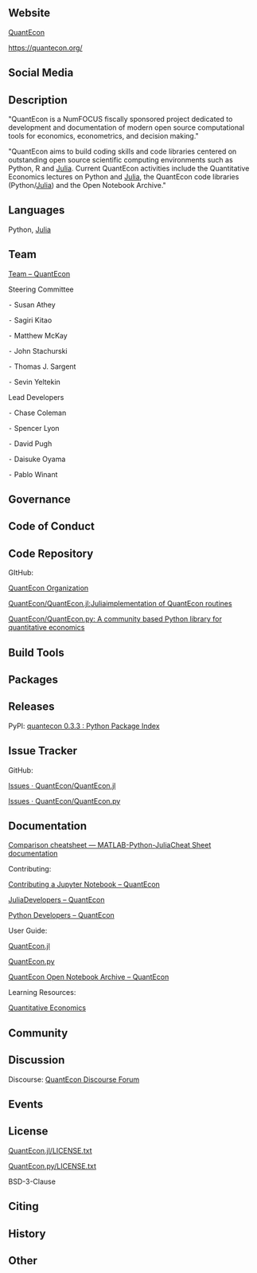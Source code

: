 ## Website

[QuantEcon](https://quantecon.org/)

<https://quantecon.org/>


## Social Media



## Description


"QuantEcon is a NumFOCUS fiscally sponsored project dedicated to development and documentation of modern open source computational tools for economics, econometrics, and decision making."


"QuantEcon aims to build coding skills and code libraries centered on outstanding open source scientific computing environments such as Python, R and [Julia](http://julialang.org/). Current QuantEcon activities include the Quantitative Economics lectures on Python and [Julia](http://julialang.org/), the QuantEcon code libraries (Python/[Julia](http://julialang.org/)) and the Open Notebook Archive."


## Languages

Python, [Julia](http://julialang.org/)


## Team


[Team – QuantEcon](https://quantecon.org/team.html)


Steering Committee

⁃ Susan Athey

⁃ Sagiri Kitao

⁃ Matthew McKay

⁃ John Stachurski

⁃ Thomas J. Sargent

⁃ Sevin Yeltekin


Lead Developers

⁃ Chase Coleman

⁃ Spencer Lyon

⁃ David Pugh

⁃ Daisuke Oyama

⁃ Pablo Winant



## Governance



## Code of Conduct



## Code Repository


GItHub:

[QuantEcon Organization](https://github.com/QuantEcon)

[QuantEcon/QuantEcon.jl:](https://github.com/QuantEcon/QuantEcon.jl)[Julia](http://julialang.org/)[implementation of QuantEcon routines](https://github.com/QuantEcon/QuantEcon.jl)

[QuantEcon/QuantEcon.py: A community based Python library for quantitative economics](https://github.com/QuantEcon/QuantEcon.py)


## Build Tools



## Packages



## Releases


PyPI: [quantecon 0.3.3 : Python Package Index](https://pypi.python.org/pypi/quantecon/)


## Issue Tracker


GitHub:

[Issues · QuantEcon/QuantEcon.jl](https://github.com/QuantEcon/QuantEcon.jl/issues)

[Issues · QuantEcon/QuantEcon.py](https://github.com/QuantEcon/QuantEcon.py/issues)


## Documentation


[Comparison cheatsheet — MATLAB-Python-](https://cheatsheets.quantecon.org/)[Julia](http://julialang.org/)[Cheat Sheet documentation](https://cheatsheets.quantecon.org/)


Contributing:

[Contributing a Jupyter Notebook – QuantEcon](https://quantecon.org/nb_contrib.html)

[Julia](http://julialang.org/)[Developers – QuantEcon](https://quantecon.org/julia_developers.html)

[Python Developers – QuantEcon](https://quantecon.org/python_developers.html)


User Guide:

[QuantEcon.jl](https://quantecon.org/julia_index.html)

[QuantEcon.py](https://quantecon.org/python_index.html)

[QuantEcon Open Notebook Archive – QuantEcon](https://quantecon.org/notebooks.html)


Learning Resources:

[Quantitative Economics](https://lectures.quantecon.org/)


## Community



## Discussion


Discourse: [QuantEcon Discourse Forum](http://discourse.quantecon.org/)


## Events



## License

[QuantEcon.jl/LICENSE.txt](https://github.com/QuantEcon/QuantEcon.jl/blob/master/LICENSE.txt)

[QuantEcon.py/LICENSE.txt](https://github.com/QuantEcon/QuantEcon.py/blob/master/LICENSE.txt)

BSD-3-Clause


## Citing



## History



## Other
